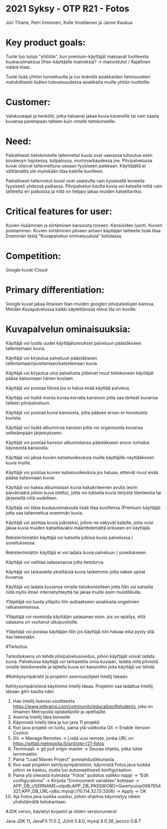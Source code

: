 # 2021 Syksy - OTP R21 - Fotos
Jüri Tihane, Petri Immonen, Kalle Voutilainen ja Janne Kaukua

# Key product goals:
Tuote tuo tuloja "yhtiölle", kun premium-käyttäjät maksavat tuotteesta kuukausimaksua (free-käyttäjille mainoksia? -> mainostulot / Rajallinen määrä tilaa).

Tuote lisää yhtiön tunnettuutta ja tuo brändiä asiakkaiden tietoisuuteen mahdollisesti lisäten tulevaisuudessa asiakkaita muille yhtiön tuotteille.
# Customer:
Valokuvaajat ja henkilöt, jotka haluavat jakaa kuvia kavereille tai vain saada kuvansa parempaan talteen kuin omalle tietokoneelle.
# Need:
Paikallisesti tietokoneelle tallennetut kuvat ovat vaarassa tuhoutua esim. kovalevyn hajotessa, tulipalossa, murtovarkaudessa jne. Pilvipalvelussa kuvat olisivat tallennettuna useaan fyysiseen paikkaan. Käyttäjällä ei välttämättä ole myöskään tilaa kaikille kuvilleen.

Paikallisesti tallennetut kuvat ovat saatavilla vain kyseisellä koneella fyysisesti yhdessä paikassa. Pilvipalvelun kautta kuvia voi katsella miltä vain laitteelta eri paikoissa ja niitä on helppo jakaa muiden katseltaviksi. 
# Critical features for user:
Kuvien lisääminen ja siirtäminen kansiosta toiseen. Kansioiden luonti. Kuvien poistaminen. Kuvien siirtäminen pilveen antaen käyttäjän laitteelle lisää tilaa. Enemmän tästä “Kuvapalvelun ominaisuuksia” kohdassa.
# Competition:
Google kuvat
iCloud
# Primary differentiation:
Google kuvat jakaa ilmaisen tilan muiden googlen pilvipalvelujen kanssa. Meidän Kuvapalvelussa kaikki käytettävissä oleva tila on kuville.
# Kuvapalvelun ominaisuuksia:
Käyttäjä voi luoda uudet käyttäjätunnukset palveluun päästäkseen tallentamaan kuvia.

Käyttäjä voi kirjautua palveluun päästäkseen tallentamaan/poistamaan/katselemaan kuvia.

Käyttäjä voi kirjautua ulos palvelusta jotteivat muut tietokoneen käyttäjät pääse katsomaan hänen kuviaan.

Käyttäjä voi poistaa tilinsä jos ei halua enää käyttää palvelua.

Käyttäjä voi lisätä monta kuvaa kerralla kansioon jotta saa tärkeät kuvansa talteen pilvipalveluun.

Käyttäjä voi poistaa kuvia kansiosta, jotta pääsee eroon ei-toivotuista kuvista.

Käyttäjä voi lisätä albumiinsa kansion jotta voi organisoida kuvansa selkeämpään järjestykseen.

Käyttäjä voi poistaa kansion albumistansa päästäkseen eroon turhaksi käyneestä kansiosta.

Käyttäjä voi jakaa kuvien katseluoikeuksia muille käyttäjille näyttääkseen kuvia muille.

Käyttäjä voi poistaa kuvien katseluoikeuksia jos haluaa, etteivät muut enää pääse katsomaan kuvia.

Käyttäjä voi hakea albumistaan kuvia hakukriteerien avulla (esim päivämäärä jolloin kuva otettu), jotta voi katsella kuvia tietystä tilanteesta tai järjestellä niitä uudelleen.

Käyttäjä voi tilata kuukausimaksulla lisää tilaa kuvillensa (Premium-käyttäjä) jotta saa tallennettua enemmän kuvia.

Käyttäjä voi asettaa kuvia julkiseksi, jolloin ne näkyvät kaikille, jotta voisi jakaa kuvia muiden katseltavaksi määrittelemättä erikseen eri käyttäjiä.

Rekisteröimätön käyttäjä voi katsella julkisia kuvia palvelussa / sovelluksessa.

Rekisteröimätön käyttäjä ei voi ladata kuvia palveluun / sovellukseen.

Käyttäjä voi vaihtaa salasanansa jotta tietoturva.

Käyttäjä voi tarkastella yksittäisiä kuvia tarkemmin jotta näkee upeat kuvansa.

Käyttäjä voi ladata kuviansa omalle tietokoneelleen jotta hän voi katsella niitä myös ilman internetyhteyttä tai jakaa muille esim muistitikulla.

Ylläpitäjä voi luoda ylläpito tilin auttaakseen asiakkaita ongelmien ratkaisemisessa.

Ylläpitäjä voi resetoida käyttäjän salasanan esim. jos on epäilys, että salasana on vuotanut ulkopuolisille.

Ylläpitäjä voi poistaa käyttäjän tilin jos käyttäjä niin haluaa eikä pysty sitä itse tekemään.

#Tarkoitus

Tarkoituksena on tehdä pilvipalvelusovellus, johon käyttäjät voivat ladata
kuvia. Palvelussa käyttäjä voi tarkastella omia kuviaan, ladata niitä pilvestä omalle tietokoneelle
ja lajitella kuvia eri kansioihin joita käyttäjä voi tehdä.

#Kehitysympäristö ja projektin asennusohjeet Intellij Ideaan.

Kehitysympäristönä käytimme Intellij Ideaa. Projektin saa ladattua Intellij Ideaan gitin kautta näin:

1. Hae Intellij lisenssi osoitteesta https://www.jetbrains.com/community/education/#students, joka on ilmainen Metropolia opiskelijoille ja opettajille.
2. Asenna Intellij Idea koneelle
3. Käynnistä Intellij Idea ja luo java 11 projekti
4. Kun java projekti on luotu, paina ylä-valikosta Git -> Enable Version Control
5. Git -> Manage Remotes -> Lisää uusi remote, jonka URL on https://gitlab.metropolia.fi/jurit/otp-r21-fotos
6. Terminaali -> git pull origin master -> Seuraa ohjeita, jotka tulee terminaaliin
7. Paina “Load Maven Project” ponnahdusikkunasta.
8. Kun saat projektin kehitysympäristöön, käynnistä Fotos.java luokka jolloin se kaatuu, mutta luo automaattisesti konfiguraation.
9. Paina ylä oikeasta kulmasta "Fotos" pudotus valikko nappi -> “Edit configurations” -> Kirjoita “Environment variables” kohtaan -> APP_DB_USERNAME=otpdb;APP_DB_PASSWORD=Qwertyuiop0987654321;APP_DB_URL=jdbc:mysql://10.114.32.13:3306/ -> Apply -> OK
10. Aja Fotos.java luokka uusiksi, jolloin ohjelma käynnistyy oikein yhdistämällä tietokantaan.

#JDK versio, käytetyt kirjastot ja niiden versionumerot

Java JDK 11, JavaFX 11.0.2, JUnit 5.8.0, mysql 8.0.26, jacoco 0.8.7
